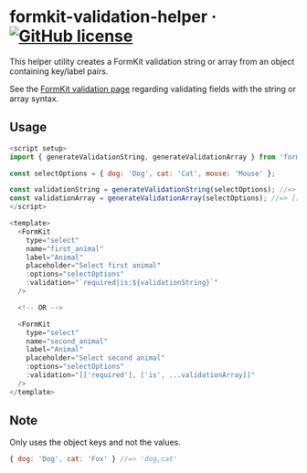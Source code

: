 # formkit-validation-helper &middot; [![GitHub license](https://img.shields.io/badge/license-MIT-blue.svg)](https://github.com/mjlehrke/formkit-validation-helper/blob/main/LICENSE)

This helper utility creates a FormKit validation string or array from an object containing key/label pairs.

See the [FormKit validation page](https://formkit.com/essentials/validation) regarding validating fields with the string or array syntax.

## Usage
```js
<script setup>
import { generateValidationString, generateValidationArray } from 'formkit-validation-helper';

const selectOptions = { dog: 'Dog', cat: 'Cat', mouse: 'Mouse' };

const validationString = generateValidationString(selectOptions); //=> 'dog,cat,mouse'
const validationArray = generateValidationArray(selectOptions); //=> [['dog'], ['cat'], ['mouse']]
</script>

<template>
  <FormKit
    type="select"
    name="first_animal"
    label="Animal"
    placeholder="Select first animal"
    :options="selectOptions"
    :validation="`required|is:${validationString}`"
  />

  <!-- OR -->

  <FormKit
    type="select"
    name="second_animal"
    label="Animal"
    placeholder="Select second animal"
    :options="selectOptions"
    :validation="[['required'], ['is', ...validationArray]]"
  />
</template>
```

## Note
Only uses the object keys and not the values.
```js
{ dog: 'Dog', cat: 'Fox' } //=> 'dog,cat'
```
